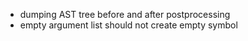 - dumping AST tree before and after postprocessing
- empty argument list should not create empty symbol
